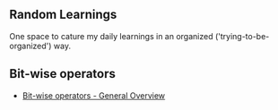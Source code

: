 ## Random Learnings

One space to cature my daily learnings in an organized ('trying-to-be-organized') way.

## Bit-wise operators 

- [Bit-wise operators - General Overview](./_posts/2024-02-04-bitwise-general-overview.html)
